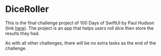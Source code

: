 # DiceRoller

This is the final challenge project of 100 Days of SwiftUI by Paul Hudson (link [here](https://www.hackingwithswift.com/guide/ios-swiftui/7/3/challenge)). The project is an app that helps users roll dice then store the results they had.

As with all other challenges, there will be no extra tasks as the end of the challenge.
